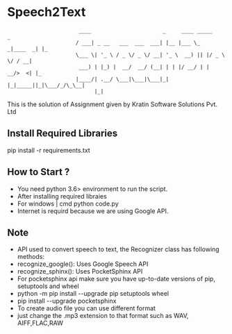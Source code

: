 # Speech2Text

                           ____                       _     ____ _____         _   
                          / ___| _ __   ___  ___  ___| |__ |___ \_   _|____  _| |_ 
                          \___ \| '_ \ / _ \/ _ \/ __| '_ \  __) || |/ _ \ \/ / __|
                           ___) | |_) |  __/  __/ (__| | | |/ __/ | |  __/>  <| |_ 
                          |____/| .__/ \___|\___|\___|_| |_|_____||_|\___/_/\_\__|
                                |_|                                                

This is the solution of Assignment given by Kratin Software Solutions Pvt. Ltd

<h2>Install Required Libraries</h2>

pip install -r requirements.txt

<h2>How to Start ?</h2>
<ul>
<li>You need python 3.6> environment to run the script.</li>
<li>After installing required libraies</li>
<li>For windows | cmd python code.py</li>
<li>Internet is requird because we are using Google API.</li></ul>

<h2>Note</h2>
<ul>
  <li>API used to convert speech to text, the Recognizer class has following methods:</li>

<li>recognize_google(): Uses Google Speech API</li>

<li>recognize_sphinx(): Uses PocketSphinx API</li>

<li>For pocketsphinx api make sure you have up-to-date versions of pip, setuptools and wheel</li>

<li>python -m pip install --upgrade pip setuptools wheel</li>

<li>pip install --upgrade pocketsphinx</li>

<li>To create audio file you can use different format</li>   
<li>just change the .mp3 extension to that format such as WAV, AIFF,FLAC,RAW</li>
</ul>

